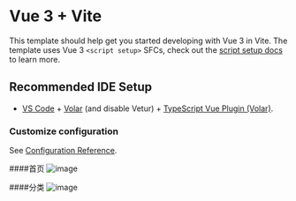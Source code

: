 # Vue 3 + Vite

This template should help get you started developing with Vue 3 in Vite. The template uses Vue 3 `<script setup>` SFCs, check out the [script setup docs](https://v3.vuejs.org/api/sfc-script-setup.html#sfc-script-setup) to learn more.

## Recommended IDE Setup

- [VS Code](https://code.visualstudio.com/) + [Volar](https://marketplace.visualstudio.com/items?itemName=Vue.volar) (and disable Vetur) + [TypeScript Vue Plugin (Volar)](https://marketplace.visualstudio.com/items?itemName=Vue.vscode-typescript-vue-plugin).
### Customize configuration
See [Configuration Reference](https://cli.vuejs.org/config/).

####首页
![image](https://github.com/010705/xiaotuxian-store/assets/128562396/aaf11074-4db7-4513-adab-966f021479bf)

####分类
![image](https://github.com/010705/xiaotuxian-store/assets/128562396/4fc5bf33-e154-4dea-8a17-e14eb0dd3b0e)

